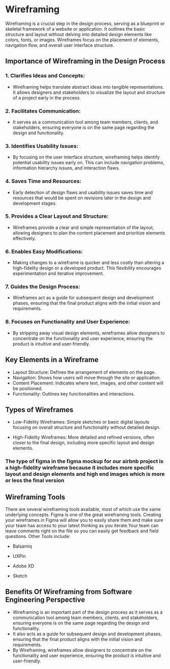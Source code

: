 # Wireframing

Wireframing is a crucial step in the design process, serving as a blueprint or skeletal framework of a website or application. It outlines the basic structure and layout without delving into detailed design elements like colors, fonts, or images. Wireframes focus on the placement of elements, navigation flow, and overall user interface structure.

## Importance of Wireframing in the Design Process
### 1. Clarifies Ideas and Concepts:
- Wireframing helps translate abstract ideas into tangible representations. It allows designers and stakeholders to visualize the layout and structure of a project early in the process.

### 2. Facilitates Communication:
- It serves as a communication tool among team members, clients, and stakeholders, ensuring everyone is on the same page regarding the design and functionality.

### 3. Identifies Usability Issues:
- By focusing on the user interface structure, wireframing helps identify potential usability issues early on. This can include navigation problems, information hierarchy issues, and interaction flaws.

### 4. Saves Time and Resources:
- Early detection of design flaws and usability issues saves time and resources that would be spent on revisions later in the design and development stages.

### 5. Provides a Clear Layout and Structure:
- Wireframes provide a clear and simple representation of the layout, allowing designers to plan the content placement and prioritize elements effectively.

### 6. Enables Easy Modifications:
- Making changes to a wireframe is quicker and less costly than altering a high-fidelity design or a developed product. This flexibility encourages experimentation and iterative improvement.

### 7. Guides the Design Process:
- Wireframes act as a guide for subsequent design and development phases, ensuring that the final product aligns with the initial vision and requirements.

### 8. Focuses on Functionality and User Experience:
- By stripping away visual design elements, wireframes allow designers to concentrate on the functionality and user experience, ensuring the product is intuitive and user-friendly.


## Key Elements in a Wireframe
- Layout Structure: Defines the arrangement of elements on the page.
- Navigation: Shows how users will move through the site or application.
- Content Placement: Indicates where text, images, and other content will be positioned.
- Functionality: Outlines key functionalities and interactions.

 ## Types of Wireframes
- Low-Fidelity Wireframes: Simple sketches or basic digital layouts focusing on overall structure and functionality without detailed design.
  
- High-Fidelity Wireframes: More detailed and refined versions, often closer to the final design, including more specific layout and design elements.

### The type of figma in the figma mockup for our airbnb project is a high-fidelity wireframe because it includes more specific layout and design elements and high end images which is more or less the final version


## Wireframing Tools
There are several wireframing tools available, most of which use the same underlying concepts. Figma is one of the great wireframing tools.
Creating your wireframes in Figma will allow you to easily share them and make sure your team has access to your latest thinking as you iterate.Your team can leave comments right on the file so you can easily get feedback and field questions. Other Tools include:
- Balsamiq

- UXPin
 
- Adobe XD

- Sketch


## Benefits Of Wireframing from Software Engineering Perspective
- Wireframing is an important part of the design process as it serves as a communication tool among team members, clients, and stakeholders, ensuring everyone is on the same page regarding the design and functionality.
- It also acts as a guide for subsequent design and development phases, ensuring that the final product aligns with the initial vision and requirements.
- By Wireframing, wireframes allow designers to concentrate on the functionality and user experience, ensuring the product is intuitive and user-friendly.
